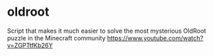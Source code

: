 # oldroot
Script that makes it much easier to solve the most mysterious OldRoot puzzle in the Minecraft community https://www.youtube.com/watch?v=ZGPTtfKb26Y
